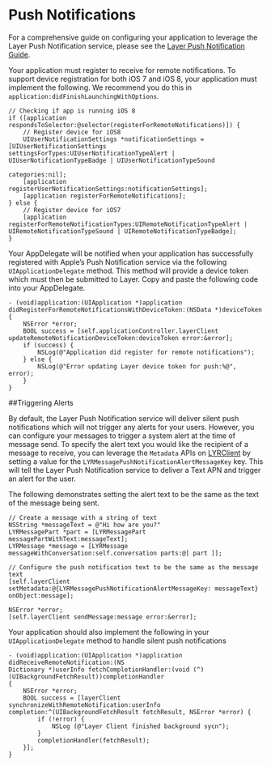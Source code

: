 # Push Notifications

For a comprehensive guide on configuring your application to leverage the Layer Push Notification service, please see the [Layer Push Notification Guide](/docs/resources#push-notification-guide).

Your application must register to receive for remote notifications. To support device registration for both iOS 7 and iOS 8, your application must implement the following. We recommend you do this in  `application:didFinishLaunchingWithOptions`.

```
// Checking if app is running iOS 8
if ([application respondsToSelector:@selector(registerForRemoteNotifications)]) {
    // Register device for iOS8
    UIUserNotificationSettings *notificationSettings = [UIUserNotificationSettings settingsForTypes:UIUserNotificationTypeAlert | UIUserNotificationTypeBadge | UIUserNotificationTypeSound
                                                                                             categories:nil];
    [application registerUserNotificationSettings:notificationSettings];
    [application registerForRemoteNotifications];
} else {
    // Register device for iOS7
    [application registerForRemoteNotificationTypes:UIRemoteNotificationTypeAlert | UIRemoteNotificationTypeSound | UIRemoteNotificationTypeBadge];
}
```

Your AppDelegate will be notified when your application has successfully registered with Apple’s Push Notification service via the following `UIApplicationDelegate` method. This method will provide a device token which must then be submitted to Layer. Copy and paste the following code into your AppDelegate.

```
- (void)application:(UIApplication *)application didRegisterForRemoteNotificationsWithDeviceToken:(NSData *)deviceToken
{
    NSError *error;
    BOOL success = [self.applicationController.layerClient updateRemoteNotificationDeviceToken:deviceToken error:&error];
    if (success) {
        NSLog(@"Application did register for remote notifications");
    } else {
        NSLog(@"Error updating Layer device token for push:%@", error);
    }
}
```

##Triggering Alerts

By default, the Layer Push Notification service will deliver silent push notifications which will not trigger any alerts for your users. However, you can configure your messages to trigger a system alert at the time of message send. To specify the alert text you would like the recipient of a message to receive, you can leverage the `Metadata` APIs on [LYRClient](/docs/api/ios#lyrclient) by setting a value for the `LYRMessagePushNotificationAlertMessageKey` key. This will tell the Layer Push Notification service to deliver a Text APN and trigger an alert for the user.

The following demonstrates setting the alert text to be the same as the text of the message being sent.

```
// Create a message with a string of text
NSString *messageText = @"Hi how are you?"
LYRMessagePart *part = [LYRMessagePart messagePartWithText:messageText];
LYRMessage *message = [LYRMessage messageWithConversation:self.conversation parts:@[ part ]];

// Configure the push notification text to be the same as the message text
[self.layerClient setMetadata:@{LYRMessagePushNotificationAlertMessageKey: messageText} onObject:message];

NSError *error;
[self.layerClient sendMessage:message error:&error];
```

Your application should also implement the following in your `UIApplicationDelegate` method to handle silent push notifications

```
- (void)application:(UIApplication *)application didReceiveRemoteNotification:(NS
Dictionary *)userInfo fetchCompletionHandler:(void (^)(UIBackgroundFetchResult))completionHandler
{
    NSError *error;
    BOOL success = [layerClient synchronizeWithRemoteNotification:userInfo completion:^(UIBackgroundFetchResult fetchResult, NSError *error) {
        if (!error) {
        	NSLog (@"Layer Client finished background sycn");
        }
        completionHandler(fetchResult);
    }];
}
```
